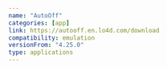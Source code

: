 ```yaml
---
name: "AutoOff"
categories: [app]
link: https://autooff.en.lo4d.com/download
compatibility: emulation
versionFrom: "4.25.0"
type: applications
---
```


